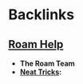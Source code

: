 
# Backlinks
## [Roam Help](<Roam Help.md>)
- **The Roam Team**
- **[Neat Tricks](<Neat Tricks.md>):**


